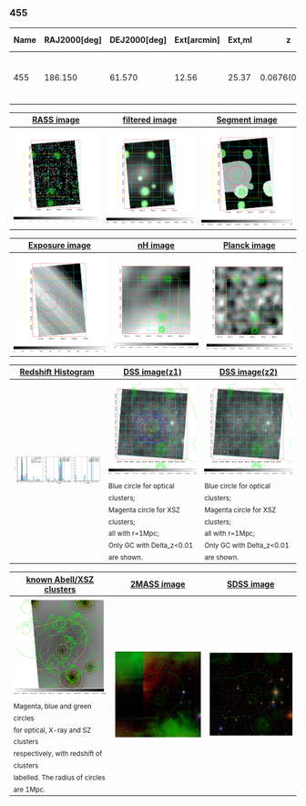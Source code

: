 <div STYLE="page-break-after: always;"></div>

### 455

|Name|RAJ2000[deg]|DEJ2000[deg] |Ext[arcmin]| Ext,ml | z | z_src| C|GC(XSZ,Delta_z<0.01)| GC(OPT,Delta_z<0.01)|GC| R_sig[arcmin] | R500[arcmin] | R500[Mpc]| CRsig[c/s] | CR500[c/s] |L500[1E44 erg/s]|F500[1E-12 erg/s/cm^2]| M500[1E14 Msun]|Tx[keV]|Cnt_sig|Beta|Rc[arcmin]|Comment|Alias|
|---|---|---|---|---|---|------|---|--------|---------|----------|---|---|---|---|---|---|---|---|---|---|---|---|---|---|
|455| 186.150| 61.570| 12.56| 25.37| 0.0676(0.006)| z1, z_xsz| B| L03| A, N, W| A, C, L03, N, W| 13.675| 8.026| 0.623| 0.082(0.027)| 0.077(0.025)| 0.149(0.069)| 1.341(0.625)| 0.73(0.18)| 1.81(0.27)| 46.8| 0.524(-0.018+0.046)| 3.689(-0.336+0.485)| -| t500|

|[RASS image](../image/455/455_img.pdf)|[filtered image](../image/455/455_fil.pdf)|[Segment image](../image/455/455_seg.pdf)|
|-------------------|--------------------|-------------------|
| <img src="../image/455/455_img.png" width="300">  | <img src="../image/455/455_fil.png" width="300">   | <img src="../image/455/455_seg.png" width="300">  |

|[Exposure image](../image/455/455_mex.pdf)| [nH image](../image/455/455_nh.pdf)| [Planck image](../image/455/455_p.pdf)|
|-------------------|--------------------|-------------------|
|<img src="../image/455/455_mex.png" width="300">   | <img src="../image/455/455_nh.png" width="300">    | <img src="../image/455/455_p.png" width="300"> |

|[Redshift Histogram](../image/455/455_zg.pdf) | [DSS image(z1)](../image/455/455_dss_z1.pdf)      |  [DSS image(z2)](../image/455/455_dss_z2.pdf)    |
|-------------------|--------------------|-------------------|
|<img src="../image/455/455_zg.png" width="300"> |<img src="../image/455/455_dss_z1.png" width="300"> <sub><br>Blue circle for optical clusters; <br>Magenta circle for XSZ clusters; <br>all with r=1Mpc; <br>Only GC with Delta_z<0.01 are shown. </sub>| <img src="../image/455/455_dss_z2.png" width="300"><sub><br>Blue circle for optical clusters; <br>Magenta circle for XSZ clusters; <br>all with r=1Mpc; <br>Only GC with Delta_z<0.01 are shown. </sub> |

|[known Abell/XSZ clusters](../image/455/455_gc.pdf) | [2MASS image](../image/455/455_2mass.pdf)      |[SDSS image](../image/455/455_sdss.pdf)   |
|-------------------|-------------------|-------------------|
|<img src=../image/455/455_gc.png width="300"> <br><sub>Magenta, blue and green circles <br>for optical, X-ray and SZ clusters <br>respectively, with redshift of clusters <br>labelled. The radius of circles <br>are 1Mpc.</sub>|<img src="../image/455/455_2mass.png" width="300">  | <img src="../image/455/455_sdss.png" width="300">  |




